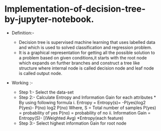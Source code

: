 # Implementation-of-decision-tree-by-jupyter-notebook.
* Definition:-
  * Decision tree is supervised machine learning that uses labelled data and which is used to solved classification and regression problem.
  * It is a graphical representation for getting all the possible solution to a problem based on given conditions,it starts with the root node which expands on further branches and construct a tree like 
    structure where internal node is called decision node and leaf node is called output node.

* Working :-
     * Step 1:- Select the data-set
     * Step 2:- Calculate Entropy and Information Gain for each attributes
              * By using following formula
                  i. Entropy = Entropy(s)= -P(yes)log2 P(yes)- P(no) log2 P(no)
                            Where,
                            S = Total number of samples
                            P(yes) = probability of yes
                            P(no) = probability of no
                  ii. Information Gain = Entropy(S)- [(Weighted Avg) *Entropy(each feature)  
     * Step 3:- Select highest information Gain for root node
